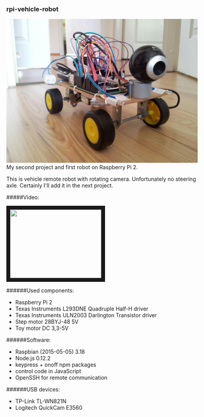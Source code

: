 ### rpi-vehicle-robot

![rpi-vehicle-robot](https://raw.githubusercontent.com/arkadiusz-wieczorek/rpi-vehicle-robot/master/image.jpg)
My second project and first robot on Raspberry Pi 2.

This is vehicle remote robot with rotating camera. Unfortunately no steering axle. Certainly I'll add it in the next project.

#####Video:

<a href="https://www.youtube.com/watch?v=n8Iob7rcQ94" target="_blank"><img src="https://pbs.twimg.com/media/CG99cQrWoAAWFVe.jpg"
 width="240" height="180" border="10" /></a>

######Used components:

- Raspberry Pi 2
- Texas Instruments L293DNE Quadruple Half-H driver
- Texas Instruments ULN2003 Darlington Transistor driver
- Step motor 28BYJ-48 5V
- Toy motor DC 3,3-5V

######Software:

- Raspbian (2015-05-05) 3.18
- Node.js 0.12.2
- keypress + onoff npm packages
- control code in JavaScript
- OpenSSH for remote communication

######USB devices:

- TP-Link TL-WN821N
- Logitech QuickCam E3560
